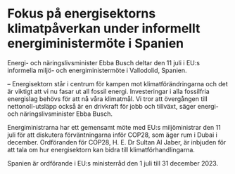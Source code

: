 # Fokus på energisektorns klimatpåverkan under informellt energiministermöte i Spanien

Energi- och näringslivsminister Ebba Busch deltar den 11 juli i EU:s informella miljö- och energiministermöte i Vallodolid, Spanien.

– Energisektorn står i centrum för kampen mot klimatförändringarna och det är viktigt att vi nu fasar ut all fossil energi. Investeringar i alla fossilfria energislag behövs för att nå våra klimatmål. Vi tror att övergången till nettonoll-utsläpp också är en drivkraft för jobb och tillväxt, säger energi- och näringslivsminister Ebba Busch.

Energiministrarna har ett gemensamt möte med EU:s miljöministrar den 11 juli för att diskutera förväntningarna inför COP28, som äger rum i Dubai i december. Ordföranden för COP28, H. E. Dr Sultan Al Jaber, är inbjuden för att tala om hur energisektorn kan bidra till klimatförhandlingarna.

Spanien är ordförande i EU:s ministerråd den 1 juli till 31 december 2023.

